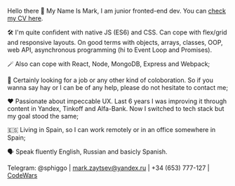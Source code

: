 Hello there 👋
My Name Is Mark, I am junior fronted-end dev. You can [check my CV here](https://pricey-stage-004.notion.site/Mark-Zaitsev-junior-front-end-8d7b509816e64032b93b35692611f93f).

🛠️ I'm quite confident with native JS (ES6) and CSS. Can cope with flex/grid and responsive layouts. On good terms with objects, arrays, classes, OOP, web API, asynchronous programming (hi to Event Loop and Promises).

🪄 Also can cope with React, Node, MongoDB, Express and Webpack;

🤝 Certainly looking for a job or any other kind of coloboration. So if you wanna say hay or I can be of any help, 
please do not hesitate to contact me;

♥️ Passionate about impeccable UX. Last 6 years I was improving it through content in Yandex, Tinkoff and Alfa-Bank. 
Now I switched to tech stack but my goal stood the same;

🇪🇸 Living in Spain, so I can work remotely or in an office somewhere in Spain;

🗣️ Speak fluently English, Russian and basicly Spanish.

Telegram: @sphiggo | mark.zaytsev@yandex.ru | +34 (653) 777-127 | [CodeWars](https://www.codewars.com/users/Narshas)
